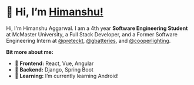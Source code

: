 # 👋 Hi, I’m [Himanshu!](https://himanshuaggarwal.com/)

Hi, I'm Himanshu Aggarwal. I am a 4th year **Software Engineering Student** at McMaster University, a Full Stack Developer, and a Former Software Engineering Intern at [@preteckt](https://www.preteckt.com/), [@gbatteries](https://www.gbatteries.com/), and [@cooperlighting](https://www.cooperlighting.com/global).



**Bit more about me:**

- 🐧 **Frontend:** React, Vue, Angular
- 🐼 **Backend:** Django, Spring Boot
- 🌱 **Learning:** I’m currently learning Android!
